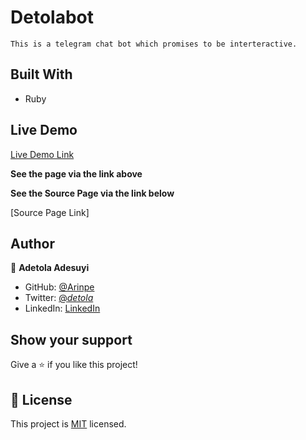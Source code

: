 # Detolabot

    This is a telegram chat bot which promises to be interteractive.    



## Built With

- Ruby


## Live Demo

[Live Demo Link](https://raw.githack.com/Arinpe/Detolabot/tree/feature)

**See the page via the link above**

**See the Source Page via the link below**

[Source Page Link]
## Author

👤 **Adetola Adesuyi**

- GitHub: [@Arinpe](https://github.com/Arinpe)
- Twitter: [@_detola_](https://twitter.com/_detola_)
- LinkedIn: [LinkedIn](https://www.linkedin.com/in/adesuyi-adetola-7b4451111/)

## Show your support

Give a ⭐️ if you like this project!

## 📝 License

This project is [MIT](LICENSE) licensed.
